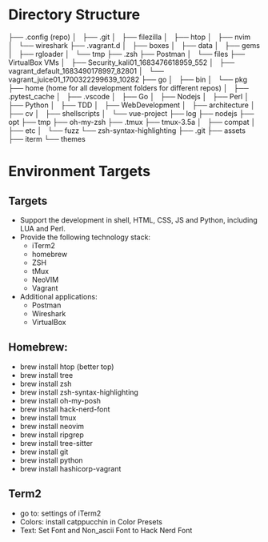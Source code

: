 # Directory Structure

├── .config     (repo)
│   ├── .git
│   ├── filezilla
│   ├── htop
│   ├── nvim
│   └── wireshark
├── .vagrant.d
│   ├── boxes
│   ├── data
│   ├── gems
│   ├── rgloader
│   └── tmp
├── .zsh
├── Postman
│   └── files
├── VirtualBox VMs
│   ├── Security_kali01_1683476618959_552
│   ├── vagrant_default_1683490178997_82801
│   └── vagrant_juice01_1700322299639_10282
├── go
│   ├── bin
│   └── pkg
├── home    (home for all development folders for different repos)
│   ├── .pytest_cache
│   ├── .vscode
│   ├── Go
│   ├── Nodejs
│   ├── Perl
│   ├── Python
│   ├── TDD
│   ├── WebDevelopment
│   ├── architecture
│   ├── cv
│   ├── shellscripts
│   └── vue-project
├── log
├── nodejs
├── opt
├── tmp
├── oh-my-zsh
├── .tmux
├── tmux-3.5a
│   ├── compat
│   ├── etc
│   └── fuzz
└── zsh-syntax-highlighting
    ├── .git
    ├── assets
    ├── iterm
    └── themes

# Environment Targets

## Targets
- Support the development in shell, HTML, CSS, JS and Python, including LUA and Perl.
- Provide the following technology stack:
    - iTerm2
    - homebrew
    - ZSH
    - tMux
    - NeoVIM
    - Vagrant
- Additional applications:
    - Postman
    - Wireshark
    - VirtualBox

## Homebrew:

- brew install htop (better top)
- brew install tree
- brew install zsh
- brew install zsh-syntax-highlighting
- brew install oh-my-posh
- brew install hack-nerd-font
- brew install tmux
- brew install neovim
- brew install ripgrep
- brew install tree-sitter
- brew install git
- brew install python
- brew install hashicorp-vagrant

## Term2

- go to: settings of iTerm2
- Colors: install catppucchin in Color Presets
- Text: Set Font and Non_ascii Font to Hack Nerd Font
